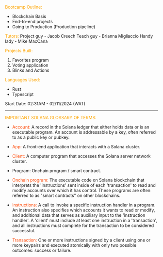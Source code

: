 <span style="color: orange;">Bootcamp Outline:</span>

- Blockchain Basis
- End-to-end projects
- Going to Production (Production pipeline)

<span style="color: orange;">Tutors:</span>
Project guy - Jacob Creech
Teach guy - Brianna Migliaccio
Handy lady - Mike MacCana

<span style="color: orange;">Projects Built:</span>

1. Favorites program
2. Voting application
3. Blinks and Actions

<span style="color: orange;">Languages Used:</span>

- Rust
- Typescript

Start Date:
02:31AM - 02/11/2024 (WAT)

---

<span style="color: orange;">IMPORTANT SOLANA GLOSSARY OF TERMS:</span>

- <span style="color: orangered;">Account:</span>
  A record in the Solana ledger that either holds data or is an executable program. An account is addressable by a key, often referred to as a public key or pubkey.

- <span style="color: orangered;">App:</span>
  A front-end application that interacts with a Solana cluster.

- <span style="color: orangered;">Client:</span>
  A computer program that accesses the Solana server network cluster.

- <span style="color: orangered`;">Program:</span>
  Onchain program / smart contract.

- <span style="color: orangered;">Onchain program:</span>
  The executable code on Solana blockchain that interprets the 'instructions' sent inside of each 'transaction' to read and modify accounts over which it has control. These programs are often referred to as "smart contracts" on other blockchains.

- <span style="color: orangered;">Instructions:</span>
  A call to invoke a specific instruction handler in a program. An instruction also specifies which accounts it wants to read or modify, and additional data that serves as auxiliary input to the 'instruction handler'. A 'client' must include at least one instruction in a 'transaction', and all instructions must complete for the transaction to be considered successful.

- <span style="color: orangered;">Transaction:</span>
  One or more instructions signed by a client using one or more keypairs and executed atomically with only two possible outcomes: success or failure.
